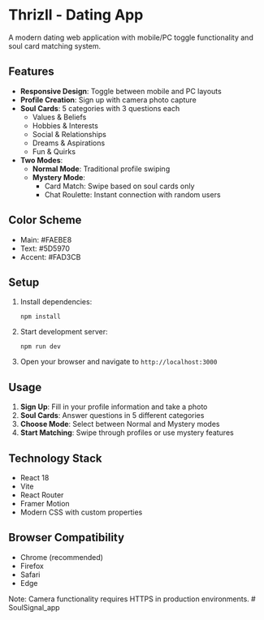 # Thrizll - Dating App

A modern dating web application with mobile/PC toggle functionality and soul card matching system.

## Features

- **Responsive Design**: Toggle between mobile and PC layouts
- **Profile Creation**: Sign up with camera photo capture
- **Soul Cards**: 5 categories with 3 questions each
  - Values & Beliefs
  - Hobbies & Interests
  - Social & Relationships
  - Dreams & Aspirations
  - Fun & Quirks
- **Two Modes**:
  - **Normal Mode**: Traditional profile swiping
  - **Mystery Mode**: 
    - Card Match: Swipe based on soul cards only
    - Chat Roulette: Instant connection with random users

## Color Scheme

- Main: #FAEBE8
- Text: #5D5970
- Accent: #FAD3CB

## Setup

1. Install dependencies:
   ```
   npm install
   ```

2. Start development server:
   ```
   npm run dev
   ```

3. Open your browser and navigate to `http://localhost:3000`

## Usage

1. **Sign Up**: Fill in your profile information and take a photo
2. **Soul Cards**: Answer questions in 5 different categories
3. **Choose Mode**: Select between Normal and Mystery modes
4. **Start Matching**: Swipe through profiles or use mystery features

## Technology Stack

- React 18
- Vite
- React Router
- Framer Motion
- Modern CSS with custom properties

## Browser Compatibility

- Chrome (recommended)
- Firefox
- Safari
- Edge

Note: Camera functionality requires HTTPS in production environments.
#   S o u l S i g n a l _ a p p  
 